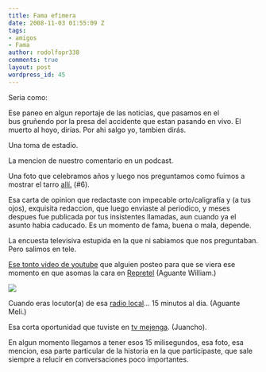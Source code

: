 ```yaml
---
title: Fama efimera
date: 2008-11-03 01:55:09 Z
tags:
- amigos
- Fama
author: rodolfopr338
comments: true
layout: post
wordpress_id: 45
---
```


<!-- more -->
Seria como:

Ese paneo en algun reportaje de las noticias, que pasamos en el bus gruñendo por la presa del accidente que estan pasando en vivo. El muerto al hoyo, dirías. Por ahi salgo yo, tambien dirás.

Una toma de estadio.

La mencion de nuestro comentario en un podcast.

Una foto que celebramos años y luego nos preguntamos como fuimos a mostrar el tarro [allí.](http://www.vueltaenu.co.cr/contenidos/galerias/fila_iron_maiden_2008/) (#6).

Esa carta de opinion que redactaste con impecable orto/caligrafía y (a tus ojos), exquisita redaccion,  que luego enviaste al periodico, y meses despues fue publicada por tus insistentes llamadas, aun cuando ya el asunto habia caducado. Es un momento de fama, buena o mala, depende. 

La encuesta televisiva estupida en la que ni sabiamos que nos preguntaban. Pero salimos en tele.

[Ese tonto video de youtube](http://www.youtube.com/watch?v=bnM4VG_ZoDQ) que alguien posteo para que se viera ese momento en que asomas la cara en [Repretel](http://es.wikipedia.org/wiki/Repretel) (Aguante William.)

![](http://sinjeta.files.wordpress.com/2008/11/william-repretel.jpg)

Cuando eras locutor(a) de esa [radio local](http://www.nacion.com/ln_ee/2006/marzo/12/pais5.html)... 15 minutos al dia. (Aguante Meli.)

Esa corta oportunidad que tuviste en [tv mejenga](http://www.fusildechispas.com/2005/07/11/cr-venga-venga/). (Juancho).

En algun momento llegamos a tener esos 15 milisegundos, esa foto, esa mencion, esa parte particular de la historia en la que participaste, que sale siempre a relucir en conversaciones poco importantes.


